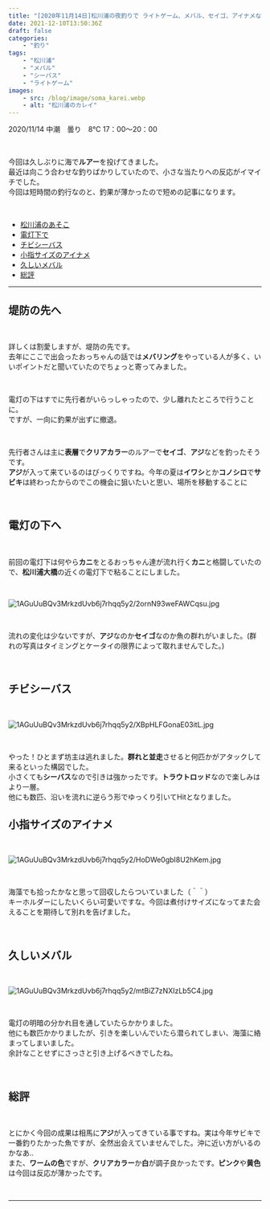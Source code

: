 ```yaml
---
title: "[2020年11月14日]松川浦の夜釣りで ライトゲーム、メバル、セイゴ、アイナメなど_相馬での釣りの記録"
date: 2021-12-10T13:50:36Z
draft: false
categories:
    - "釣り"
tags:
    - "松川浦"
    - "メバル"
    - "シーバス"
    - "ライトゲーム"
images:
    - src: /blog/image/soma_karei.webp
    - alt: "松川浦のカレイ"
---
```


2020/11/14 中潮　曇り　8℃ 17：00〜20：00 

<br>

今回は久しぶりに海で**ルアー**を投げてきました。  
最近は向こう合わせな釣りばかりしていたので、小さな当たりへの反応がイマイチでした。  
今回は短時間の釣行なのと、釣果が薄かったので短めの記事になります。  

<br>

- [松川浦のあそこ](#松川浦)
- [電灯下で](#電灯の下)
- [チビシーバス](#小さいセイゴ)
- [小指サイズのアイナメ](#アイナメ)
- [久しいメバル](#メバル)
- [総評](#result)

___

<a name=松川浦></a>

## 堤防の先へ

<br>

詳しくは割愛しますが、堤防の先です。  
去年にここで出会ったおっちゃんの話では**メバリング**をやっている人が多く、いいポイントだと聞いていたのでちょっと寄ってみました。  

<br>

電灯の下はすでに先行者がいらっしゃったので、少し離れたところで行うことに。  
ですが、一向に釣果が出ずに撤退。  

<br>

先行者さんは主に**表層**で**クリアカラー**のルアーで**セイゴ**、**アジ**などを釣ったそうです。  
**アジ**が入って来ているのはびっくりですね。今年の夏は**イワシ**とか**コノシロ**で**サビキ**は終わったからのでこの機会に狙いたいと思い、場所を移動することに  

<br>

<a name=電灯の下></a>

## 電灯の下へ

<br>

前回の電灯下は何やら**カニ**をとるおっちゃん達が流れ行く**カニ**と格闘していたので、**松川浦大橋**の近くの電灯下で粘ることにしました。

<br>

![1AGuUuBQv3MrkzdUvb6j7rhqq5y2/2ornN93weFAWCqsu.jpg](https://firebasestorage.googleapis.com/v0/b/type-c1c71.appspot.com/o/1AGuUuBQv3MrkzdUvb6j7rhqq5y2%2F2ornN93weFAWCqsu.jpg?alt=media&token=8c3aa0ed-6301-4de5-a3a2-18c9f815d3af)

<br>

流れの変化は少ないですが、**アジ**なのか**セイゴ**なのか魚の群れがいました。(群れの写真はタイミングとケータイの限界によって取れませんでした。)  

<br>

<a name=小さいセイゴ></a>

## チビシーバス

<br>

![1AGuUuBQv3MrkzdUvb6j7rhqq5y2/XBpHLFGonaE03itL.jpg](https://firebasestorage.googleapis.com/v0/b/type-c1c71.appspot.com/o/1AGuUuBQv3MrkzdUvb6j7rhqq5y2%2FXBpHLFGonaE03itL.jpg?alt=media&token=dc13e82e-7765-4711-a182-38417c2489a9)

<br>

やった！ひとまず坊主は逃れました。**群れと並走**させると何匹かがアタックして来るといった構図でした。  
小さくても**シーバス**なので引きは強かったです。**トラウトロッド**なので楽しみはより一層。  
他にも数匹、沿いを流れに逆らう形でゆっくり引いてHitとなりました。

<a name=アイナメ></a>  

## 小指サイズのアイナメ

<br>

![1AGuUuBQv3MrkzdUvb6j7rhqq5y2/HoDWe0gbI8U2hKem.jpg](https://firebasestorage.googleapis.com/v0/b/type-c1c71.appspot.com/o/1AGuUuBQv3MrkzdUvb6j7rhqq5y2%2FHoDWe0gbI8U2hKem.jpg?alt=media&token=dce31121-5165-4faa-b717-86ac3ada1310)

<br>

海藻でも拾ったかなと思って回収したらついていました（＾＾）  
キーホルダーにしたいくらい可愛いですな。今回は煮付けサイズになってまた会えることを期待して別れを告げました。  

<br>

<a name=メバル></a>

## 久しいメバル

<br>

![1AGuUuBQv3MrkzdUvb6j7rhqq5y2/mtBiZ7zNXIzLb5C4.jpg](https://firebasestorage.googleapis.com/v0/b/type-c1c71.appspot.com/o/1AGuUuBQv3MrkzdUvb6j7rhqq5y2%2FmtBiZ7zNXIzLb5C4.jpg?alt=media&token=76d593c9-2c1c-4cf1-acdc-8cc8799769de)

<br>

電灯の明暗の分かれ目を通していたらかかりました。  
他にも数匹かかりましたが、引きを楽しいんでいたら潜られてしまい、海藻に絡まってしまいました。  
余計なことせずにさっさと引き上げるべきでしたね。  

<br>

<a name=result></a>

## 総評

<br>

とにかく今回の成果は相馬に**アジ**が入ってきている事ですね。実は今年サビキで一番釣りたかった魚ですが、全然出会えていませんでした。沖に近い方がいるのかなあ..  
また、**ワームの色**ですが、**クリアカラー**か**白**が調子良かったです。**ピンク**や**黄色**は今回は反応が薄かったです。  

<br>

___